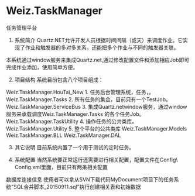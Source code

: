 # Weiz.TaskManager
任务管理平台
1.	系统简介
Quartz.NET允许开发人员根据时间间隔（或天）来调度作业。它实现了作业和触发器的多对多关系，还能把多个作业与不同的触发器关联。

本系统通过window服务来集成Quartz.net,通过修改配置文件和添加相应Job即可完成作业添加，使用简单方便。

2.	项目结构
系统目前包含八个项目组成：

Weiz.TaskManager.HouTai_New					1. 任务后台管理系统，任务，。
Weiz.TaskManager.Tasks						2. 所有任务的集合，目前只有一个TestJob。
Weiz.TaskManager.ServiceBus					3. 集成Quartz.netwindow服务，通过window服务来承载调度Weiz.TaskManager.Tasks 的各个任务Job。
Weiz.TaskManager.TaskUtility				4. 操作任务的公共类库。
Weiz.TaskManager.Utility					5. 整个平台的公共类库
Weiz.TaskManager.Models
Weiz.TaskManager.BLL
Weiz.TaskManager.DAL

 
3.	其它说明
目前系统内置了一个用于测试的定时任务。


4.	系统配置
当然系统要正常运行还需要进行相关配置，配置文件在Config\ Config.xml里面，目前只有两条相关配置
 
数据库连接信息
使用者可以拿从SVN下载代码MyDocument项目下的任务系统”SQL合并脚本_20150911.sql”执行创建相关表和初始数据


